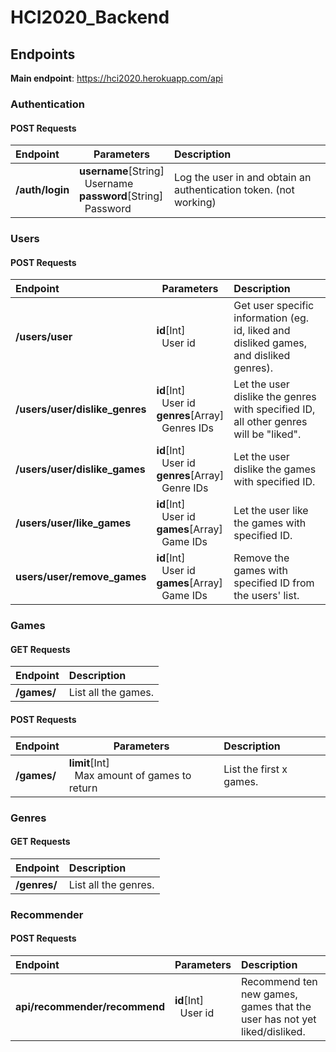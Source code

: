 # HCI2020_Backend

## Endpoints

**Main endpoint**: https://hci2020.herokuapp.com/api

### Authentication

#### POST Requests

| Endpoint        | Parameters                                                                                      | Description                                                       |
| :-------------- | ----------------------------------------------------------------------------------------------- | :---------------------------------------------------------------- |
| **/auth/login** | **username**[String]<br/>&nbsp;&nbsp;Username<br/>**password**[String]<br/>&nbsp;&nbsp;Password | Log the user in and obtain an authentication token. (not working) |

### Users

#### POST Requests

| Endpoint                       | Parameters                                                                           | Description                                                                            |
| :----------------------------- | ------------------------------------------------------------------------------------ | :------------------------------------------------------------------------------------- |
| **/users/user**                | **id**[Int]<br/>&nbsp;&nbsp;User id                                                  | Get user specific information (eg. id, liked and disliked games, and disliked genres). |
| **/users/user/dislike_genres** | **id**[Int]<br/>&nbsp;&nbsp;User id<br/>**genres**[Array]<br/>&nbsp;&nbsp;Genres IDs | Let the user dislike the genres with specified ID, all other genres will be "liked".   |
| **/users/user/dislike_games**  | **id**[Int]<br/>&nbsp;&nbsp;User id<br/>**genres**[Array]<br/>&nbsp;&nbsp;Genre IDs  | Let the user dislike the games with specified ID.                                      |
| **/users/user/like_games**     | **id**[Int]<br/>&nbsp;&nbsp;User id<br/>**games**[Array]<br/>&nbsp;&nbsp;Game IDs    | Let the user like the games with specified ID.                                         |
| **users/user/remove_games**    | **id**[Int]<br/>&nbsp;&nbsp;User id<br/>**games**[Array]<br/>&nbsp;&nbsp;Game IDs    | Remove the games with specified ID from the users' list.                               |

### Games

#### GET Requests

| Endpoint    | Description         |
| :---------- | :------------------ |
| **/games/** | List all the games. |

#### POST Requests

| Endpoint    | Parameters                                                   | Description             |
| :---------- | ------------------------------------------------------------ | :---------------------- |
| **/games/** | **limit**[Int]<br/>&nbsp;&nbsp;Max amount of games to return | List the first x games. |

### Genres

#### GET Requests

| Endpoint     | Description          |
| :----------- | :------------------- |
| **/genres/** | List all the genres. |

### Recommender

#### POST Requests

| Endpoint                      | Parameters                          | Description                                                              |
| :---------------------------- | ----------------------------------- | :----------------------------------------------------------------------- |
| **api/recommender/recommend** | **id**[Int]<br/>&nbsp;&nbsp;User id | Recommend ten new games, games that the user has not yet liked/disliked. |
